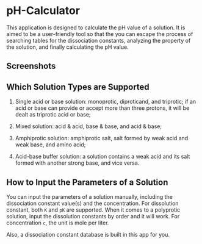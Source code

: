 # pH-Calculator

This application is designed to calculate the pH value of a solution. It is aimed to be a user-friendly tool so that the you can escape the process of searching tables for the dissociation constants, analyzing the property of the solution, and finally calculating the pH value.



## Screenshots





## Which Solution Types are Supported

1. Single acid or base solution: monoprotic, diproticand, and triprotic; if an acid or base can provide or accept more than three protons, it will be dealt as triprotic acid or base;

2. Mixed solution: acid & acid, base & base, and acid & base;

3. Amphiprotic solution: amphiprotic salt, salt formed by weak acid and weak base, and amino acid;

4. Acid-base buffer solution: a solution contains a  weak acid and its salt formed with another strong base, and vice versa.

## How to Input the Parameters of a Solution

You can input the parameters of a solution manually, including the dissociation constant value(s) and the concentration. For dissolution constant, both `K` and `pK` are supported. When it comes to a polyprotic solution, input the dissolution constants by order and it will work. For concentration `c`, the unit is mole per liter.

Also, a dissociation constant database is built in this app for you.
